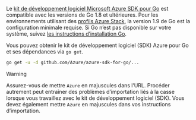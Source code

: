 Le [kit de développement logiciel Microsoft Azure SDK pour Go](https://github.com/Azure/azure-sdk-for-go) est compatible avec les versions de Go 1.8 et ultérieures. Pour les environnements utilisant des [profils Azure Stack](https://docs.microsoft.com/en-us/azure/azure-stack/azure-stack-version-profiles), la version 1.9 de Go est la configuration minimale requise.
Si Go n’est pas disponible sur votre système, suivez [les instructions d’installation Go](https://golang.org/doc/install).

Vous pouvez obtenir le kit de développement logiciel (SDK) Azure pour Go et ses dépendances via `go get`.

```bash
go get -u -d github.com/Azure/azure-sdk-for-go/...
```

> [!WARNING]
> Assurez-vous de mettre `Azure` en majuscules dans l’URL. Procéder autrement peut entraîner des problèmes d’importation liés à la casse lorsque vous travaillez avec le kit de développement logiciel (SDK). Vous devez également mettre `Azure` en majuscules dans vos instructions d’importation.

